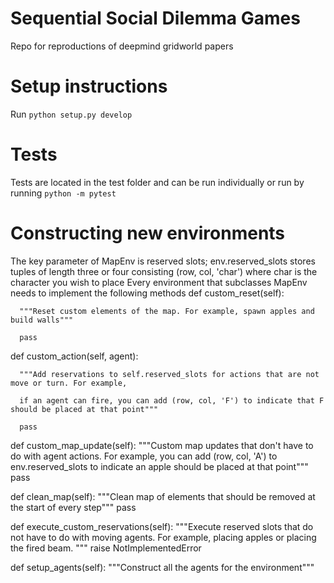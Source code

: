 # Sequential Social Dilemma Games
Repo for reproductions of deepmind gridworld papers

# Setup instructions
Run `python setup.py develop`

# Tests
Tests are located in the test folder and can be run individually or run by running `python -m pytest`

# Constructing new environments
The key parameter of MapEnv is reserved slots; env.reserved_slots stores tuples of length three or four 
consisting (row, col, 'char') where char is the character you wish to place 
Every environment that subclasses MapEnv needs to implement the following methods
def custom_reset(self):

      """Reset custom elements of the map. For example, spawn apples and build walls"""
      
      pass

  def custom_action(self, agent):
  
      """Add reservations to self.reserved_slots for actions that are not move or turn. For example, 
      
      if an agent can fire, you can add (row, col, 'F') to indicate that F should be placed at that point"""
      
      pass

  def custom_map_update(self):
      """Custom map updates that don't have to do with agent actions. For example, you can add
      (row, col, 'A') to env.reserved_slots to indicate an apple should be placed at that point"""
      pass

  def clean_map(self):
      """Clean map of elements that should be removed at the start of every step"""
      pass

   def execute_custom_reservations(self):
    """Execute reserved slots that do not have to do with moving agents. For example, placing apples 
       or placing the fired beam. """
    raise NotImplementedError

  def setup_agents(self):
      """Construct all the agents for the environment"""
        
